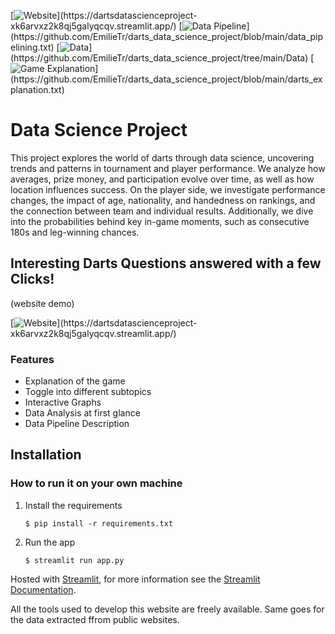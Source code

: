 [![Website](https://img.shields.io/badge/Website-9b0a7d?)](https://dartsdatascienceproject-xk6arvxz2k8qj5galyqcqv.streamlit.app/) [![Data Pipeline](https://img.shields.io/badge/Data%20Pipeline-black?)](https://github.com/EmilieTr/darts_data_science_project/blob/main/data_pipelining.txt) [![Data](https://img.shields.io/badge/Data-9b0a7d?)](https://github.com/EmilieTr/darts_data_science_project/tree/main/Data) [![Game Explanation](https://img.shields.io/badge/Game%20Explanation-black?)](https://github.com/EmilieTr/darts_data_science_project/blob/main/darts_explanation.txt)

# Data Science Project
This project explores the world of darts through data science, uncovering trends and patterns in tournament and player performance. We analyze how averages, prize money, and participation evolve over time, as well as how location influences success. On the player side, we investigate performance changes, the impact of age, nationality, and handedness on rankings, and the connection between team and individual results. Additionally, we dive into the probabilities behind key in-game moments, such as consecutive 180s and leg-winning chances.

## Interesting Darts Questions answered with a few Clicks!
(website demo)

[![Website](https://img.shields.io/badge/Website-9b0a7d?)](https://dartsdatascienceproject-xk6arvxz2k8qj5galyqcqv.streamlit.app/)

### Features
- Explanation of the game
- Toggle into different subtopics
- Interactive Graphs
- Data Analysis at first glance
- Data Pipeline Description

## Installation
### How to run it on your own machine

1. Install the requirements

   ```
   $ pip install -r requirements.txt
   ```

2. Run the app

   ```
   $ streamlit run app.py
   ```

Hosted with [Streamlit](https://streamlit.io/), for more information see the [Streamlit Documentation](https://docs.streamlit.io/).

All the tools used to develop this website are freely available. Same goes for the data extracted ffrom public websites.

